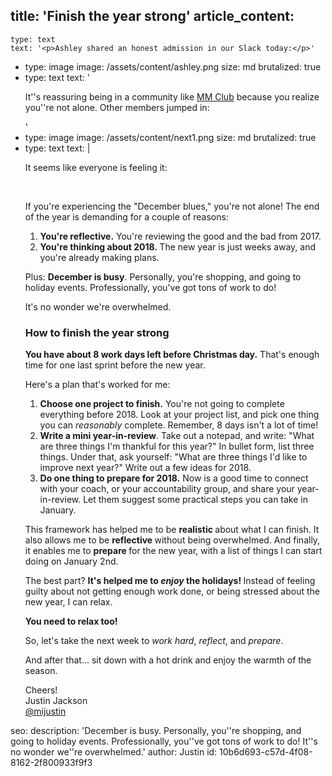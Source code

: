 title: 'Finish the year strong'
article_content:
  -
    type: text
    text: '<p>Ashley shared an honest admission in our Slack today:</p>'
  -
    type: image
    image: /assets/content/ashley.png
    size: md
    brutalized: true
  -
    type: text
    text: '<p>It''s reassuring being in a community like&nbsp;<a href="https://megamaker.co/club" target="_blank" rel="noopener">MM Club</a>&nbsp;because you realize you''re not alone. Other members jumped in:</p>'
  -
    type: image
    image: /assets/content/next1.png
    size: md
    brutalized: true
  -
    type: text
    text: |
      <p>It seems like everyone is feeling it:</p><p><br></p><p>If you're experiencing the "December blues," you're not alone! The end of the year is demanding for a couple of reasons:</p><ol><li><strong>You're reflective.</strong>&nbsp;You're reviewing the good and the bad from 2017.</li><li><strong>You're thinking about 2018.&nbsp;</strong>The new year is just weeks away, and you're already making plans.</li></ol><p>Plus:&nbsp;<strong>December is busy</strong>. Personally, you're shopping, and going to holiday events. Professionally, you've got tons of work to do!</p><p>It's no wonder we're overwhelmed.</p><h3>How to finish the year strong</h3><p><strong>You have about 8 work days left before Christmas day.</strong>&nbsp;That's enough time for one last sprint before the new year.</p><p>Here's a plan that's worked for me:</p><ol><li><strong>Choose one project to finish.</strong>&nbsp;You're not going to complete everything before 2018. Look at your project list, and pick one thing you can&nbsp;<em>reasonably&nbsp;</em>complete. Remember, 8 days isn't a lot of time!</li><li><strong>Write a mini year-in-review</strong>. Take out a notepad, and write: "What are three things I'm thankful for this year?" In bullet form, list three things. Under that, ask yourself: "What are three things I'd like to improve next year?" Write out a few ideas for 2018.</li><li><strong>Do one thing to prepare for 2018.</strong>&nbsp;Now is a good time to connect with your coach, or your accountability group, and share your year-in-review. Let them suggest some practical steps you can take in January.</li></ol><p>This framework has helped me to be&nbsp;<strong>realistic&nbsp;</strong>about what I can finish. It also allows me to be&nbsp;<strong>reflective&nbsp;</strong>without being overwhelmed. And finally, it enables me to&nbsp;<strong>prepare&nbsp;</strong>for the new year, with a list of things I can start doing on January 2nd.</p><p>The best part?&nbsp;<strong>It's helped me to&nbsp;<em>enjoy&nbsp;</em>the holidays!&nbsp;</strong>Instead of feeling guilty about not getting enough work done, or being stressed about the new year, I can relax.</p><p><strong>You need to relax too!</strong></p><p>So, let's take the next week to&nbsp;<em>work hard</em>,&nbsp;<em>reflect</em>, and&nbsp;<em>prepare</em>.</p><p>And after that... sit down with a hot drink and enjoy the warmth of the season.</p><p>Cheers!<br>
      Justin Jackson<br><a href="https://twitter.com/mijustin" target="_blank" rel="noopener">@mijustin</a></p>
seo:
  description: 'December is busy. Personally, you''re shopping, and going to holiday events. Professionally, you''ve got tons of work to do! It''s no wonder we''re overwhelmed.'
author: Justin
id: 10b6d693-c57d-4f08-8162-2f800933f9f3
